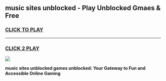 
## music sites unblocked - Play Unblocked Gmaes & Free
<h3>
<a href="https://news.freeplayer.one?title=music_sites_unblocked&ref=23F">CLICK TO PLAY</a></h3>
<hr>

<h3>
<a href="https://news.freeplayer.one?title=music_sites_unblocked&ref=23F">CLICK 2 PLAY</a>
  
</h3>

<a href="https://news.freeplayer.one?title=music_sites_unblocked&ref=23F/"><img src="https://clearcache.store/games.png"></a>


**music sites unblocked games unblocked: Your Gateway to Fun and Accessible Online Gaming**
